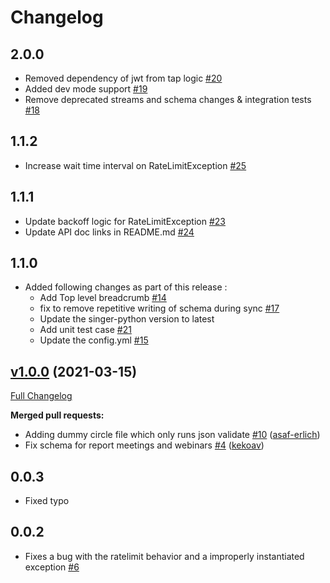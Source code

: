 # Changelog

## 2.0.0
- Removed dependency of jwt from tap logic [#20](https://github.com/singer-io/tap-zoom/pull/20)
- Added dev mode support [#19](https://github.com/singer-io/tap-zoom/pull/19)
- Remove deprecated streams and schema changes & integration tests [#18](https://github.com/singer-io/tap-zoom/pull/18)

## 1.1.2
- Increase wait time interval on RateLimitException [#25](https://github.com/singer-io/tap-zoom/pull/25)

## 1.1.1
- Update backoff logic for RateLimitException [#23](https://github.com/singer-io/tap-zoom/pull/23)
- Update API doc links in README.md [#24](https://github.com/singer-io/tap-zoom/pull/24)

## 1.1.0
- Added following changes as part of this release :
  - Add Top level breadcrumb [#14](https://github.com/singer-io/tap-zoom/pull/14)
  - fix to remove repetitive writing of schema during sync [#17](https://github.com/singer-io/tap-zoom/pull/17)
  - Update the singer-python version to latest
  - Add unit test case [#21](https://github.com/singer-io/tap-zoom/pull/21)
  - Update the config.yml [#15](https://github.com/singer-io/tap-zoom/pull/15)

## [v1.0.0](https://github.com/singer-io/tap-zoom/tree/v1.0.0) (2021-03-15)

[Full Changelog](https://github.com/singer-io/tap-zoom/compare/v0.0.3...v1.0.0)

**Merged pull requests:**

- Adding dummy circle file which only runs json validate [\#10](https://github.com/singer-io/tap-zoom/pull/10) ([asaf-erlich](https://github.com/asaf-erlich))
- Fix schema for report meetings and webinars [\#4](https://github.com/singer-io/tap-zoom/pull/4) ([kekoav](https://github.com/kekoav))

## 0.0.3
  * Fixed typo

## 0.0.2
  * Fixes a bug with the ratelimit behavior and a improperly instantiated exception [#6](https://github.com/singer-io/tap-zoom/pull/6)
